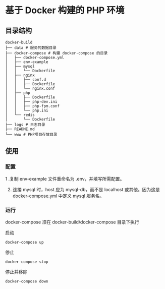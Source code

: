 # 基于 Docker 构建的 PHP 环境

## 目录结构

```
docker-build
├── data # 服务的数据目录
├── docker-compose # 构建 docker-compose 的目录
│   ├── docker-compose.yml
│   ├── env-example
│   ├── mysql
│   │   └── Dockerfile
│   ├── nginx
│   │   ├── conf.d
│   │   ├── Dockerfile
│   │   └── nginx.conf
│   ├── php
│   │   ├── Dockerfile
│   │   ├── php-dev.ini
│   │   ├── php-fpm.conf
│   │   └── php.ini
│   └── redis
│       └── Dockerfile
├── logs # 日志目录
├── README.md
└── www # PHP项目存放目录
```

## 使用

### 配置

1 .复制 env-example 文件重命名为 .env，并填写所需配置。

2. 连接 mysql 时，host 应为 mysql-db，而不是 localhost 或其他。因为这是 docker-compose.yml 中定义 mysql 服务名。

### 运行

docker-compose 须在 docker-build/docker-compose 目录下执行

启动

    docker-compose up
    
停止 

    docker-compose stop

停止并移除

    docker-compose down
